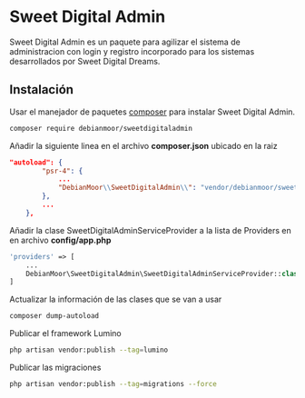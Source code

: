 # Sweet Digital Admin

Sweet Digital Admin es un paquete para agilizar el sistema de administracion con login y registro incorporado para los sistemas desarrollados por Sweet Digital Dreams.

## Instalación

Usar el manejador de paquetes [composer](https://getcomposer.org/) para instalar Sweet Digital Admin.

```bash
composer require debianmoor/sweetdigitaladmin
```

Añadir la siguiente linea en el archivo **composer.json** ubicado en la raiz

```json
"autoload": {
        "psr-4": {
            ...
            "DebianMoor\\SweetDigitalAdmin\\": "vendor/debianmoor/sweetdigitaladmin/src"
        },
        ...
    },
```

Añadir la clase SweetDigitalAdminServiceProvider a la lista de Providers en en archivo **config/app.php**
```php
'providers' => [
    ...
    DebianMoor\SweetDigitalAdmin\SweetDigitalAdminServiceProvider::class,
]
```

Actualizar la información de las clases que se van a usar

```bash
composer dump-autoload
```

Publicar el framework Lumino
```bash
php artisan vendor:publish --tag=lumino
```

Publicar las migraciones
```bash
php artisan vendor:publish --tag=migrations --force
```
